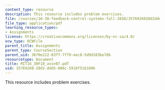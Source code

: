 ```yaml
---
content_type: resource
description: This resource includes problem exercises.
file: /courses/16-30-feedback-control-systems-fall-2010/3576926028d2ddd5006c5918f516109b_MIT16_30F10_assn07.pdf
file_type: application/pdf
learning_resource_types:
- Assignments
license: https://creativecommons.org/licenses/by-nc-sa/4.0/
ocw_type: OCWFile
parent_title: Assignments
parent_type: CourseSection
parent_uid: 3670e222-83f7-7f79-eec8-5d9d183be7db
resourcetype: Document
title: MIT16_30F10_assn07.pdf
uid: 35769260-28d2-ddd5-006c-5918f516109b
---
```

This resource includes problem exercises.